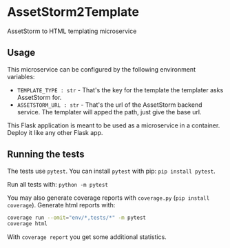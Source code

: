 # AssetStorm2Template
AssetStorm to HTML templating microservice

## Usage
This microservice can be configured by the following
environment variables:
 *  `TEMPLATE_TYPE : str` - That's the key for the
    template the templater asks AssetStorm for.
 *  `ASSETSTORM_URL : str` - That's the url of the
    AssetStorm backend service. The templater will
    apped the path, just give the base url.
    
This Flask application is meant to be used as a
microservice in a container. Deploy it like any 
other Flask app. 
 
## Running the tests
The tests use `pytest`. You can install `pytest` 
with pip: `pip install pytest`.

Run all tests with: `python -m pytest`

You may also generate coverage reports with 
`coverage.py` (`pip install coverage`). Generate
html reports with:

```bash
coverage run --omit="env/*,tests/*" -m pytest
coverage html
```

With `coverage report` you get some additional 
statistics.